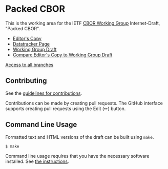 # Packed CBOR

This is the working area for the IETF [CBOR Working Group](https://datatracker.ietf.org/wg/cbor/documents/) Internet-Draft, "Packed CBOR".

* [Editor's Copy](https://cbor-wg.github.io/cbor-packed/#go.draft-ietf-cbor-packed.html)
* [Datatracker Page](https://datatracker.ietf.org/doc/draft-ietf-cbor-packed)
* [Working Group Draft](https://datatracker.ietf.org/doc/html/draft-ietf-cbor-packed)
* [Compare Editor's Copy to Working Group Draft](https://cbor-wg.github.io/cbor-packed/#go.draft-ietf-cbor-packed.diff)

[Access to all branches](https://cbor-wg.github.io/cbor-packed/)

## Contributing

See the
[guidelines for contributions](https://github.com/cbor-wg/cbor-packed/blob/main/CONTRIBUTING.md).

Contributions can be made by creating pull requests.
The GitHub interface supports creating pull requests using the Edit (✏) button.


## Command Line Usage

Formatted text and HTML versions of the draft can be built using `make`.

```sh
$ make
```

Command line usage requires that you have the necessary software installed.  See
[the instructions](https://github.com/martinthomson/i-d-template/blob/main/doc/SETUP.md).

